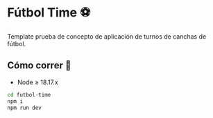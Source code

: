 # Fútbol Time ⚽

Template prueba de concepto de aplicación de turnos de canchas de fútbol.

## Cómo correr 🚀

- Node ≥ 18.17.x

```bash
cd futbol-time
npm i
npm run dev
```
